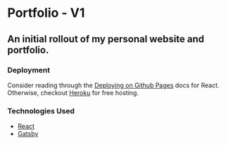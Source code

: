 # Portfolio - V1

## An initial rollout of my personal website and portfolio.

### Deployment

Consider reading through the [Deploying on Github Pages](https://create-react-app.dev/docs/deployment/#github-pages) docs for React.
Otherwise, checkout [Heroku](https://heroku.com/) for free hosting.


### Technologies Used

- [React](https://reactjs.org/)
- [Gatsby](https://www.gatsbyjs.com/)



